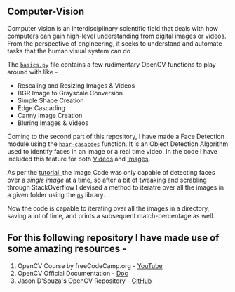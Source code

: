 ## Computer-Vision
Computer vision is an interdisciplinary scientific field that deals with how computers can gain high-level understanding from digital images or videos.
From the perspective of engineering, it seeks to understand and automate tasks that the human visual system can do

The [`basics.py`](https://github.com/souvik0306/computer-vision/blob/master/basics.py) file contains a few rudimentary OpenCV functions to play around with like - 
- Rescaling and Resizing Images & Videos
- BGR Image to Grayscale Conversion
- Simple Shape Creation
- Edge Cascading
- Canny Image Creation
- Bluring Images & Videos

Coming to the second part of this repository, I have made a Face Detection module using the [`haar-casacdes`](https://github.com/opencv/opencv/tree/master/data/haarcascades) function. It is an Object Detection Algorithm used to identify faces in an image or a real time video. In the code I have included this feature for both [Videos](https://github.com/souvik0306/computer-vision/blob/master/Face%20Detection%20over%20Image.py) and [Images](https://github.com/souvik0306/computer-vision/blob/master/Face%20Detection%20over%20Image.py). 

As per the <a href = #Videos> tutorial, </a> the Image Code was only capable of detecting faces over a *single image* at a time, so after a bit of tweaking and scrabling through StackOverflow I devised a method to iteratre over all the images in a given folder using the [`os`](https://docs.python.org/3/library/os.html) library. 

Now the code is capable to iterating over all the images in a directory, saving a lot of time, and prints a subsequent match-percentage as well.

## For this following repository I have made use of some amazing resources - <section id="Videos">
1. OpenCV Course by freeCodeCamp.org - [YouTube](https://www.youtube.com/watch?v=oXlwWbU8l2o&ab_channel=freeCodeCamp.org)
2. OpenCV Official Documentation - [Doc](https://docs.opencv.org/4.5.3/)
3. Jason D'Souza's OpenCV Repository - [GitHub](https://github.com/jasmcaus/opencv-course)
